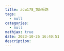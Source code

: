 ```yaml
---
title: acw178_第k短路
tags:
  - null
categories:
  - null
mathjax: true
date: 2023-10-26 16:40:51
description:
---
```

